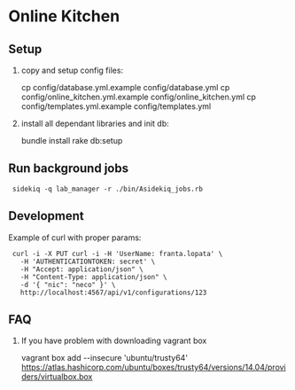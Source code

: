 Online Kitchen
==============

Setup
-----

 1. copy and setup config files:

      cp config/database.yml.example config/database.yml
      cp config/online_kitchen.yml.example config/online_kitchen.yml
      cp config/templates.yml.example config/templates.yml

 2. install all dependant libraries and init db:

      bundle install
      rake db:setup

Run background jobs
-------------------

     sidekiq -q lab_manager -r ./bin/Asidekiq_jobs.rb

Development
-----------

Example of curl with proper params:

     curl -i -X PUT curl -i -H 'UserName: franta.lopata' \
       -H 'AUTHENTICATIONTOKEN: secret' \
       -H "Accept: application/json" \
       -H "Content-Type: application/json" \
       -d '{ "nic": "neco" }' \
       http://localhost:4567/api/v1/configurations/123

FAQ
---
1. If you have problem with downloading vagrant box

     vagrant box add --insecure 'ubuntu/trusty64' https://atlas.hashicorp.com/ubuntu/boxes/trusty64/versions/14.04/providers/virtualbox.box

